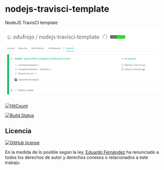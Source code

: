 # nodejs-travisci-template

NodeJS TravisCI template

![nodejs-travisci-template](./assets/screen.png)

[![HitCount](http://hits.dwyl.io/edufrojo/nodejs-travisci-template.svg)](http://hits.dwyl.io/edufrojo/nodejs-travisci-template)

[![Build Status](https://travis-ci.org/edufrojo/nodejs-travisci-template.svg?branch=master)](https://travis-ci.org/edufrojo/nodejs-travisci-template)

## Licencia

[![GitHub license](https://img.shields.io/github/license/edufrojo/nodejs-travisci-template.svg)](https://github.com/edufrojo/nodejs-travisci-template/blob/master/LICENSE)

En la medida de lo posible según la ley, [Eduardo Fernández](edufrojo.github.io) ha renunciado a todos los derechos de autor y derechos conexos o relacionados a este trabajo.
